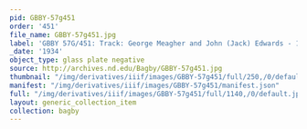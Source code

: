 ```yaml
---
pid: GBBY-57g451
order: '451'
file_name: GBBY-57g451.jpg
label: 'GBBY 57G/451: Track: George Meagher and John (Jack) Edwards - 1934'
_date: '1934'
object_type: glass plate negative
source: http://archives.nd.edu/Bagby/GBBY-57g451.jpg
thumbnail: "/img/derivatives/iiif/images/GBBY-57g451/full/250,/0/default.jpg"
manifest: "/img/derivatives/iiif/images/GBBY-57g451/manifest.json"
full: "/img/derivatives/iiif/images/GBBY-57g451/full/1140,/0/default.jpg"
layout: generic_collection_item
collection: bagby
---
```

